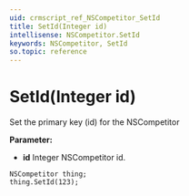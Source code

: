 ```yaml
---
uid: crmscript_ref_NSCompetitor_SetId
title: SetId(Integer id)
intellisense: NSCompetitor.SetId
keywords: NSCompetitor, SetId
so.topic: reference
---
```


# SetId(Integer id)

Set the primary key (id) for the NSCompetitor

**Parameter:** 
* **id** Integer NSCompetitor id.

```crmscript
NSCompetitor thing;
thing.SetId(123);
```

